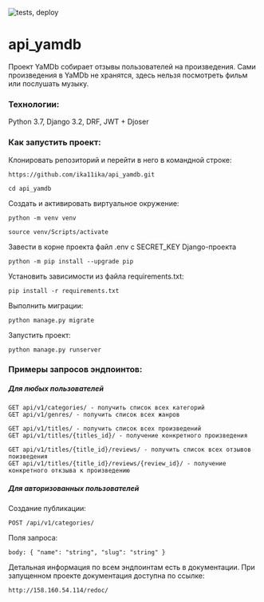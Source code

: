 ![tests, deploy](https://github.com/SivikGosh/yamdb_final/actions/workflows/yamdb_workflow.yml/badge.svg) 

# api_yamdb
Проект YaMDb собирает отзывы пользователей на произведения.
Сами произведения в YaMDb не хранятся, здесь нельзя посмотреть фильм или послушать музыку.


### Технологии:
Python 3.7, Django 3.2, DRF, JWT + Djoser

### Как запустить проект:
Клонировать репозиторий и перейти в него в командной строке:

```
https://github.com/ika11ika/api_yamdb.git
```

```
cd api_yamdb
```

Cоздать и активировать виртуальное окружение:

```
python -m venv venv
```

```
source venv/Scripts/activate
```

Завести в корне проекта файл .env с SECRET_KEY Django-проекта

```
python -m pip install --upgrade pip
```

Установить зависимости из файла requirements.txt:

```
pip install -r requirements.txt
```

Выполнить миграции:

```
python manage.py migrate
```

Запустить проект:

```
python manage.py runserver
```

### Примеры запросов эндпоинтов:

##### Для любых пользователей

```
GET api/v1/categories/ - получить список всех категорий
GET api/v1/genres/ - получить список всех жанров

GET api/v1/titles/ - получить список всех произведений
GET api/v1/titles/{titles_id}/ - получение конкретного произведения

GET api/v1/titles/{title_id}/reviews/ - получить список всех отзывов поизведения
GET api/v1/titles/{title_id}/reviews/{review_id}/ - получение конкретного откзыва к произведению

```
##### Для авторизованных пользователей

Создание публикации:
```
POST /api/v1/categories/
```
Поля запроса:

```
body: { "name": "string", "slug": "string" }
```

Детальная информация по всем эндпоинтам есть в документации. При запущенном проекте документация доступна по ссылке:

```
http://158.160.54.114/redoc/
```
